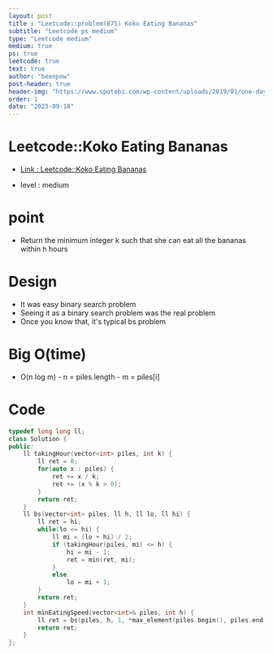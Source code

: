 ```yaml
---
layout: post
title : "Leetcode::problem(875) Koko Eating Bananas"
subtitle: "Leetcode ps medium"
type: "Leetcode medium"
medium: true
ps: true
leetcode: true
text: true
author: "beenpow"
post-header: true
header-img: "https://www.spotebi.com/wp-content/uploads/2019/01/one-day-day-one-workout-motivation-spotebi.jpg"
order: 1
date: "2023-09-18"
---
```


# Leetcode::Koko Eating Bananas
- [Link : Leetcode::Koko Eating Bananas](https://leetcode.com/problems/koko-eating-bananas/?envType=study-plan-v2&envId=google-spring-23-high-frequency)

- level : medium

# point
- Return the minimum integer k such that she can eat all the bananas within h hours

# Design
- It was easy binary search problem
- Seeing it as a binary search problem was the real problem
- Once you know that, it's typical bs problem

# Big O(time)
- O(n log m)
	  - n = piles.length
		- m = piles[i]

# Code

```cpp
typedef long long ll;
class Solution {
public:
    ll takingHour(vector<int> piles, int k) {
        ll ret = 0;
        for(auto x : piles) {
            ret += x / k;
            ret += (x % k > 0);
        }
        return ret;
    }
    ll bs(vector<int> piles, ll h, ll lo, ll hi) {
        ll ret = hi;
        while(lo <= hi) {
            ll mi = (lo + hi) / 2;
            if (takingHour(piles, mi) <= h) {
                hi = mi - 1;
                ret = min(ret, mi);
            }
            else    
                lo = mi + 1;
        }
        return ret;
    }
    int minEatingSpeed(vector<int>& piles, int h) {
        ll ret = bs(piles, h, 1, *max_element(piles.begin(), piles.end()));
        return ret;
    }
};
```
